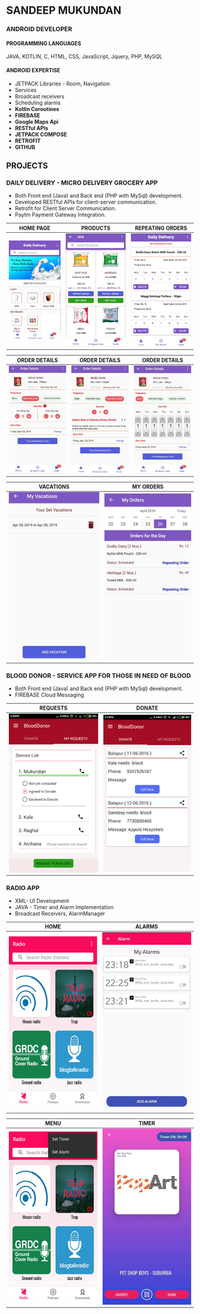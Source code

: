 # SANDEEP MUKUNDAN
### ANDROID DEVELOPER

#### PROGRAMMING LANGUAGES
JAVA, KOTLIN, C,  HTML, CSS, JavaScript, Jquery, PHP, MySQL

#### ANDROID EXPERTISE
* JETPACK Libraries - Room, Navigation 
* Services
* Broadcast receivers
* Scheduling alarms
* **Kotlin Coroutines**
* **FIREBASE**
* **Google Maps Api**
* **RESTful APIs**
* **JETPACK COMPOSE**
* **RETROFIT**
* **GITHUB**

## PROJECTS

### DAILY DELIVERY - MICRO DELIVERY GROCERY APP

* Both Front end (Java) and Back end (PHP with MySql) development.
* Developed RESTful APIs for client-server communication.
* Retrofit for Client Server Communication.
* Paytm Payment Gateway Integration.

HOME PAGE | PRODUCTS | REPEATING ORDERS 
------------ | ------------- | ------------- 
![DAILY DELIVERY APP](Daily-Delivery/App/1.jpg)  | ![DAILY DELIVERY APP](Daily-Delivery/App/2.jpg)|![DAILY DELIVERY APP](Daily-Delivery/App/6.jpg)

ORDER DETAILS | ORDER DETAILS | ORDER DETAILS
------------ | ------------- | -------------
![DAILY DELIVERY APP](Daily-Delivery/App/4.jpg) |  ![DAILY DELIVERY APP](Daily-Delivery/App/5.jpg)  | ![DAILY DELIVERY APP](Daily-Delivery/App/3.jpg)

 VACATIONS | MY ORDERS 
------------ | -------------
![DAILY DELIVERY APP](Daily-Delivery/App/7.jpg) |  ![DAILY DELIVERY APP](Daily-Delivery/App/8.jpg)
    
    
    
### BLOOD DONOR - SERVICE APP FOR THOSE IN NEED OF BLOOD

* Both Front end (Java) and Back end (PHP with MySql) development.
* FIREBASE Cloud Messaging
    
REQUESTS | DONATE
------------ | -------------
![BLOOD DONOR APP](Blood-Donor/1.png)  | ![BLOOD DONOR APP](Blood-Donor/2.png)


### RADIO APP

* XML- UI Development
* JAVA - Timer and Alarm Implementation
* Broadcast Receivers, AlarmManager
    
HOME |  ALARMS
------------ | -------------
![RADIO APP](Radio-App/IMG-3959.PNG)  | ![RADIO APP](Radio-App/IMG-3960.JPG)

MENU |  TIMER
------------ | -------------
![RADIO APP](Radio-App/IMG-3958.PNG)  | ![RADIO APP](Radio-App/IMG-3961.JPG)


